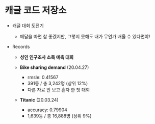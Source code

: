 # 캐글 코드 저장소
* 캐글 대회 도전기
  * 메달을 따면 참 좋겠지만, 그렇지 못해도 내가 무언가 배울 수 있다면야!

* Records
  * **성인 인구조사 소득 예측 대회**
  * **Bike sharing demand** (20.04.27)
    * rmsle: 0.41567
    * 391등 / 총 3,242명 (상위 12%)
    * 다른 자료 안 보고 혼자 한 첫 대회

  * **Titanic** (20.03.24)
    * accuracy: 0.79904
    * 1,639등 / 총 16,888명 (상위 9%)

 
